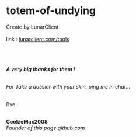 # totem-of-undying
Create by LunarClient</br> </br>
link : <a href=https://lunarclient.com/tools>lunarclient.com/tools</a> </br> </br> </br> </br>

<em> **A very big thanks for them !** </em> </br> </br>

*For Take a dossier with your skin, ping me in chat...* </br> </br>

Bye. </br> </br>

**CookieMax2008** </br>
*Founder of this page github.com*
